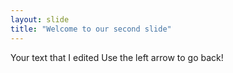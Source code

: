 ```yaml
---
layout: slide
title: "Welcome to our second slide"
---
```

Your text that I edited
Use the left arrow to go back!
